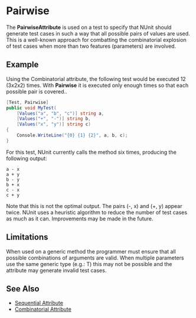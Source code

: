 # Pairwise

The **PairwiseAttribute** is used on a test to specify that NUnit should
generate test cases in such a way that all possible pairs of
values are used. This is a well-known approach for combatting
the combinatorial explosion of test cases when more than
two features (parameters) are involved.

## Example

Using the Combinatorial attribute, the following test would be executed 12 (3x2x2) times.
With **Pairwise** it is executed only enough times so that each possible pair is covered..

```csharp
[Test, Pairwise]
public void MyTest(
    [Values("a", "b", "c")] string a,
    [Values("+", "-")] string b,
    [Values("x", "y")] string c)
{
    Console.WriteLine("{0} {1} {2}", a, b, c);
}
```

For this test, NUnit currently calls the method six times, producing the following output:

```none
a - x
a + y
b - y
b + x
c - x
c + y
```

Note that this is not the optimal output. The pairs (-, x) and (+, y)
appear twice. NUnit uses a heuristic algorithm to reduce the number of test cases as much
as it can. Improvements may be made in the future.

## Limitations

When used on a generic method the programmer must ensure that all
possible combinations of arguments are valid. When multiple parameters
use the same generic type (e.g.: T) this may not be possible and the
attribute may generate invalid test cases.

## See Also

* [Sequential Attribute](sequential.md)
* [Combinatorial Attribute](combinatorial.md)
